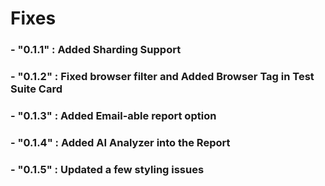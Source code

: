 # Fixes

### - "0.1.1" : Added Sharding Support

### - "0.1.2" : Fixed browser filter and Added Browser Tag in Test Suite Card

### - "0.1.3" : Added Email-able report option

### - "0.1.4" : Added AI Analyzer into the Report

### - "0.1.5" : Updated a few styling issues
